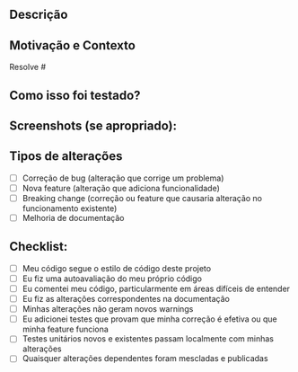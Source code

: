 ## Descrição
<!--- Descreva suas alterações em detalhes -->

## Motivação e Contexto
<!--- Por que essa alteração é necessária? Qual problema ela resolve? -->
<!--- Se ela resolve uma issue aberta, por favor, linke a issue aqui: -->
Resolve #

## Como isso foi testado?
<!--- Descreva em detalhes como você testou suas alterações -->
<!--- Inclua detalhes do seu ambiente de teste e os testes que você executou -->

## Screenshots (se apropriado):

## Tipos de alterações
<!--- Que tipos de alterações seu código introduz? Marque um 'x' em todas as caixas que se aplicam: -->
- [ ] Correção de bug (alteração que corrige um problema)
- [ ] Nova feature (alteração que adiciona funcionalidade)
- [ ] Breaking change (correção ou feature que causaria alteração no funcionamento existente)
- [ ] Melhoria de documentação

## Checklist:
<!--- Revise todos os pontos a seguir e coloque um 'x' em todas as caixas que se aplicam. -->
- [ ] Meu código segue o estilo de código deste projeto
- [ ] Eu fiz uma autoavaliação do meu próprio código
- [ ] Eu comentei meu código, particularmente em áreas difíceis de entender
- [ ] Eu fiz as alterações correspondentes na documentação
- [ ] Minhas alterações não geram novos warnings
- [ ] Eu adicionei testes que provam que minha correção é efetiva ou que minha feature funciona
- [ ] Testes unitários novos e existentes passam localmente com minhas alterações
- [ ] Quaisquer alterações dependentes foram mescladas e publicadas
